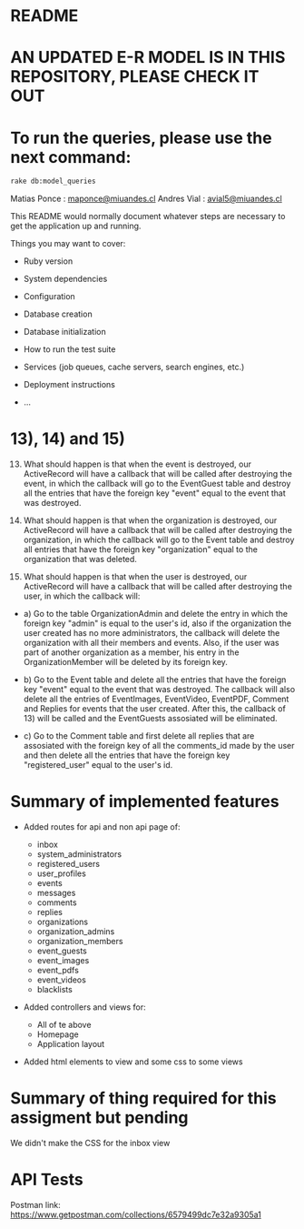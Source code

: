 # README

# AN UPDATED E-R MODEL IS IN THIS REPOSITORY, PLEASE CHECK IT OUT

# To run the queries, please use the next command: 
```bash
rake db:model_queries
```

Matias Ponce : maponce@miuandes.cl
Andres Vial : avial5@miuandes.cl

This README would normally document whatever steps are necessary to get the
application up and running.

Things you may want to cover:

* Ruby version

* System dependencies

* Configuration

* Database creation

* Database initialization

* How to run the test suite

* Services (job queues, cache servers, search engines, etc.)

* Deployment instructions

* ...

# 13), 14) and 15)

13) What should happen is that when the event is destroyed, our ActiveRecord 
will have a callback that will be called after destroying the event, in which 
the callback will go to the EventGuest table and destroy all the entries that have 
the foreign key "event" equal to the event that was destroyed.

14) What should happen is that when the organization is destroyed, our ActiveRecord 
will have a callback that will be called after destroying the organization, in 
which the callback will go to the Event table and destroy all entries that have 
the foreign key "organization" equal to the organization that was deleted.

15) What should happen is that when the user is destroyed, our ActiveRecord 
will have a callback that will be called after destroying the user, in 
which the callback will:

* a) Go to the table OrganizationAdmin and delete the entry in which the foreign 
key "admin" is equal to the user's id, also if the organization the user created has no more
administrators, the callback will delete the organization with all their members and events. 
Also, if the user was part of another organization as a member, his entry in the OrganizationMember
will be deleted by its foreign key.

* b) Go to the Event table and delete all the entries that have 
the foreign key "event" equal to the event that was destroyed. The callback will also delete all the 
entries of EventImages, EventVideo, EventPDF, Comment and Replies for events that the user created. 
After this, the callback of 13) will be called and the EventGuests assosiated will be eliminated.

* c) Go to the Comment table and first delete all replies that are assosiated with the foreign key of all the 
comments_id made by the user and then delete all the entries that have the foreign key "registered_user" equal 
to the user's id. 

# Summary of implemented features

* Added routes for api and non api page of:
    * inbox
    * system_administrators
    * registered_users
    * user_profiles
    * events
    * messages
    * comments
    * replies
    * organizations
    * organization_admins
    * organization_members
    * event_guests
    * event_images
    * event_pdfs
    * event_videos
    * blacklists

* Added controllers and views for:
    * All of te above
    * Homepage
    * Application layout

* Added html elements to view and some css to some views

# Summary of thing required for this assigment but pending

We didn't make the CSS for the inbox view

# API Tests

Postman link: https://www.getpostman.com/collections/6579499dc7e32a9305a1
